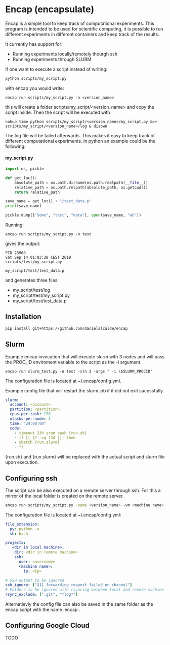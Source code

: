 # Encap (encapsulate)
Encap is a simple tool to keep track of computational experiments.
This program is intended to be used for scientific computing, it is possible to run different experiments in different containers and keep track of the results.

It currently has support for:
* Running experiments locally/remotely thourgh ssh
* Running experiments through SLURM

If one want to execute a script instead of writing:
```bash
python scripts/my_script.py
```
with encap you would write:
```
encap run scripts/my_script.py -n <version_name>
```
this will create a folder scripts/my_script/<version_name> and copy the script inside.
Then the script will be executed with
```
nohup time python scripts/my_script/<version_name>/my_script.py &>> scripts/my_script/<version_name>/log & disown
```
The log file will be tailed afterwards. This makes it easy to keep track of different computational experiments. In python an example could be the following:

#### my_script.py
```python
import os, pickle

def get_loc():
    absolute_path = os.path.dirname(os.path.realpath(__file__))
    relative_path = os.path.relpath(absolute_path, os.getcwd())
    return relative_path

save_name = get_loc() + "/test_data.p"
print(save_name)

pickle.dump(["Some", "test", "data"], open(save_name, "wb"))
```
Running:
```
encap run scripts/my_script.py -n test
```

gives the output:
```
PID 23968
Sat Sep 14 01:03:28 CEST 2019
scripts/test/my_script.py   

my_script/test/test_data.p
```
and generates three files:
* my_script/test/log
* my_script/test/my_script.py
* my_script/test/test_data.p

## Installation
```bash
pip install git+https://github.com/danielalcalde/encap
```
## Slurm
Example encap invocation that will execute slurm with 3 nodes and will pass the PROC_ID enviroment variable to the script as the -i argument.
```
encap run slurm_test.py -n test -sln 3 -args " -i \$SLURM_PROCID"
```
The configuration file is located at ~/.encap/config.yml.

Example config file that will restart the slurm job if it did not exit sucessfully.
```yml
slurm:
  account: <account>
  partition: <partition>
  cpus-per-task: 256
  ntasks-per-node: 1
  time: "24:00:00"
  code:
    - timeout 23h srun bash {run.sh}
    - if [[ $? -eq 124 ]]; then
    - sbatch {run.slurm}
    - fi
```

{run.sh} and {run.slurm} will be replaced with the actual script and slurm file upon execution.


## Configuring ssh
The script can be also executed on a remote server through ssh. For this a mirror of the local folder is created on the remote server.

```bash
encap run scripts/my_script.py -name <version_name> -vm <machine name>
```
The configuration file is located at ~/.encap/config.yml:
```yml
file_extension:
  py: python -u
  sh: bash

projects:
   <dir in local machine>:
    dir: <dir in remote machine>
    ssh:
      user: <username>
      <machine name>:
        ip: <ip>

# SSH output to be ignored.
ssh_ignore: ["X11 forwarding request failed on channel"]
# Folders to be ignored wile rsyncing between local and remote machine
rsync_exclude: [".git", "*log*"]
```
Alternatievly the config file can also be saved in the same folder as the encap script with the name .encap .

## Configuring Google Cloud
TODO
